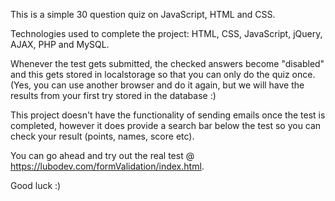 This is a simple 30 question quiz on JavaScript, HTML and CSS. 

Technologies used to complete the project: HTML, CSS, JavaScript, jQuery, AJAX, PHP and MySQL. 

Whenever the test gets submitted, the checked answers become "disabled" and this gets stored in localstorage so that you can only do the quiz once.
(Yes, you can use another browser and do it again, but we will have the results from your first try stored in the database :) 

This project doesn't have the functionality of sending emails once the test is completed,
however it does provide a search bar below the test so you can check your result (points, names, score etc). 

You can go ahead and try out the real test @ https://lubodev.com/formValidation/index.html. 

Good luck :) 

